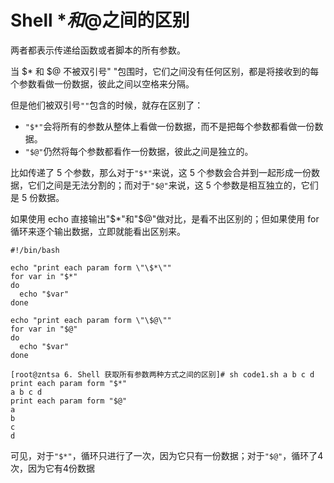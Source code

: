 # Shell $*和$@之间的区别
两者都表示传递给函数或者脚本的所有参数。

当 $* 和 $@ 不被双引号" "包围时，它们之间没有任何区别，都是将接收到的每个参数看做一份数据，彼此之间以空格来分隔。

但是他们被双引号`""`包含的时候，就存在区别了：
+ `"$*"`会将所有的参数从整体上看做一份数据，而不是把每个参数都看做一份数据。
+ `"$@"`仍然将每个参数都看作一份数据，彼此之间是独立的。

比如传递了 5 个参数，那么对于`"$*"`来说，这 5 个参数会合并到一起形成一份数据，它们之间是无法分割的；而对于`"$@"`来说，这 5 个参数是相互独立的，它们是 5 份数据。

如果使用 echo 直接输出"$*"和"$@"做对比，是看不出区别的；但如果使用 for 循环来逐个输出数据，立即就能看出区别来。
```shell
#!/bin/bash

echo "print each param form \"\$*\""
for var in "$*"
do
  echo "$var"
done

echo "print each param form \"\$@\""
for var in "$@"
do
  echo "$var"
done
```
```shell
[root@zntsa 6. Shell 获取所有参数两种方式之间的区别]# sh code1.sh a b c d
print each param form "$*"
a b c d
print each param form "$@"
a
b
c
d
```
可见，对于`"$*"`，循环只进行了一次，因为它只有一份数据；对于`"$@"`，循环了4次，因为它有4份数据